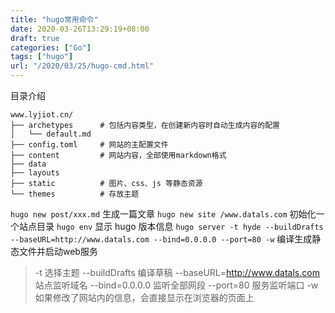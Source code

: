 ```yaml
---
title: "hugo常用命令"
date: 2020-03-26T13:29:19+08:00
draft: true
categories: ["Go"]
tags: ["hugo"]
url: "/2020/03/25/hugo-cmd.html"
---
```


目录介绍

```shell
www.lyjiot.cn/
├── archetypes		# 包括内容类型，在创建新内容时自动生成内容的配置
│   └── default.md	
├── config.toml		# 网站的主配置文件
├── content			# 网站内容，全部使用markdown格式
├── data
├── layouts
├── static			# 图片、css、js 等静态资源
└── themes			# 存放主题
```



`hugo new post/xxx.md` 生成一篇文章
`hugo new site /www.datals.com` 初始化一个站点目录
`hugo env` 显示 hugo 版本信息
`hugo server -t hyde --buildDrafts --baseURL=http://www.datals.com --bind=0.0.0.0 --port=80 -w` 编译生成静态文件并启动web服务

> -t 									选择主题
> --buildDrafts				编译草稿
> --baseURL=http://www.datals.com   站点监听域名
> --bind=0.0.0.0 			监听全部网段
> --port=80					服务监听端口
> -w								如果修改了网站内的信息，会直接显示在浏览器的页面上